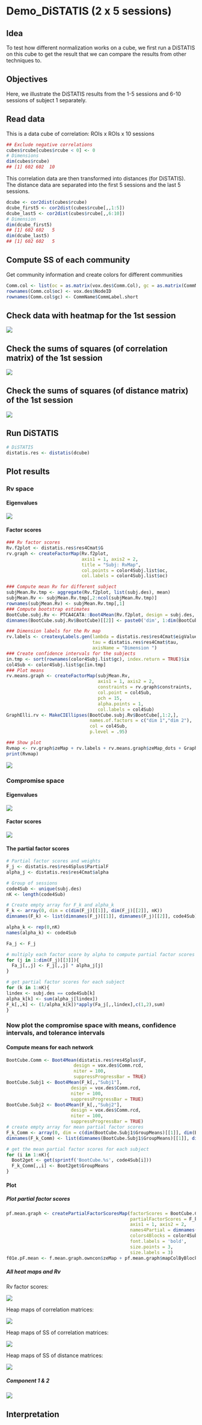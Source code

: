 Demo\_DiSTATIS (2 x 5 sessions)
================

## Idea

To test how different normalization works on a cube, we first run a
DiSTATIS on this cube to get the result that we can compare the results
from other techniques to.

## Objectives

Here, we illustrate the DiSTATIS results from the 1-5 sessions and 6-10
sessions of subject 1 separately.

## Read data

This is a data cube of correlation: ROIs x ROIs x 10 sessions

``` r
## Exclude negative correlations
cubes$rcube[cubes$rcube < 0] <- 0
# Dimensions
dim(cubes$rcube)
## [1] 602 602  10
```

This correlation data are then transformed into distances (for
DiSTATIS). The distance data are separated into the first 5 sessions and
the last 5 sessions.

``` r
dcube <- cor2dist(cubes$rcube)
dcube_first5 <- cor2dist(cubes$rcube[,,1:5])
dcube_last5 <- cor2dist(cubes$rcube[,,6:10])
# Dimension
dim(dcube_first5)
## [1] 602 602   5
dim(dcube_last5)
## [1] 602 602   5
```

## Compute SS of each community

Get community information and create colors for different
communities

``` r
Comm.col <- list(oc = as.matrix(vox.des$Comm.Col), gc = as.matrix(CommName$CommColor))
rownames(Comm.col$oc) <- vox.des$NodeID
rownames(Comm.col$gc) <- CommName$CommLabel.short
```

## Check data with heatmap for the 1st session

![](Demo_DiSTATIS__2_x_5_sessions__files/figure-gfm/show_heatmap-1.png)<!-- -->

## Check the sums of squares (of correlation matrix) of the 1st session

![](Demo_DiSTATIS__2_x_5_sessions__files/figure-gfm/SS_heatR_1-1.png)<!-- -->

## Check the sums of squares (of distance matrix) of the 1st session

![](Demo_DiSTATIS__2_x_5_sessions__files/figure-gfm/SS_heatD_1-1.png)<!-- -->

## Run DiSTATIS

``` r
# DiSTATIS
distatis.res <- distatis(dcube)
```

## Plot results

### Rv space

#### Eigenvalues

![](Demo_DiSTATIS__2_x_5_sessions__files/figure-gfm/Rv.scree-1.png)<!-- -->

#### Factor scores

``` r
### Rv factor scores
Rv.f2plot <- distatis.res$res4Cmat$G
rv.graph <- createFactorMap(Rv.f2plot, 
                            axis1 = 1, axis2 = 2,
                            title = "Subj: RvMap",
                            col.points = color4Subj.list$oc,
                            col.labels = color4Subj.list$oc)

### Compute mean Rv for different subject
subjMean.Rv.tmp <- aggregate(Rv.f2plot, list(subj.des), mean)
subjMean.Rv <- subjMean.Rv.tmp[,2:ncol(subjMean.Rv.tmp)]
rownames(subjMean.Rv) <- subjMean.Rv.tmp[,1]
### Compute bootstrap estimates
BootCube.subj.Rv <- PTCA4CATA::Boot4Mean(Rv.f2plot, design = subj.des, niter = 100, suppressProgressBar = TRUE)
dimnames(BootCube.subj.Rv$BootCube)[[2]] <- paste0('dim', 1:dim(BootCube.subj.Rv$BootCube)[[2]])

### Dimension labels for the Rv map
rv.labels <- createxyLabels.gen(lambda = distatis.res$res4Cmat$eigValues,
                                tau = distatis.res$res4Cmat$tau,
                                axisName = "Dimension ")
### Create confidence intervals for the subjects
in.tmp <- sort(rownames(color4Subj.list$gc), index.return = TRUE)$ix
col4Sub <- color4Subj.list$gc[in.tmp]
### Plot means
rv.means.graph <- createFactorMap(subjMean.Rv,
                                  axis1 = 1, axis2 = 2,
                                  constraints = rv.graph$constraints,
                                  col.point = col4Sub,
                                  pch = 15,
                                  alpha.points = 1,
                                  col.labels = col4Sub)
GraphElli.rv <- MakeCIEllipses(BootCube.subj.Rv$BootCube[,1:2,],
                               names.of.factors = c("dim 1","dim 2"),
                               col = col4Sub,
                               p.level = .95)

### Show plot
Rvmap <- rv.graph$zeMap + rv.labels + rv.means.graph$zeMap_dots + GraphElli.rv
print(Rvmap)
```

![](Demo_DiSTATIS__2_x_5_sessions__files/figure-gfm/Rv.f-1.png)<!-- -->

### Compromise space

#### Eigenvalues

![](Demo_DiSTATIS__2_x_5_sessions__files/figure-gfm/scree-1.png)<!-- -->

#### Factor scores

![](Demo_DiSTATIS__2_x_5_sessions__files/figure-gfm/plot_fig_f-1.png)<!-- -->

#### The partial factor scores

``` r
# Partial factor scores and weights
F_j <- distatis.res$res4Splus$PartialF
alpha_j <- distatis.res$res4Cmat$alpha

# Group of sessions
code4Sub <- unique(subj.des)
nK <- length(code4Sub)

# Create empty array for F_k and alpha_k
F_k <- array(0, dim = c(dim(F_j)[[1]], dim(F_j)[[2]], nK))
dimnames(F_k) <- list(dimnames(F_j)[[1]], dimnames(F_j)[[2]], code4Sub)

alpha_k <- rep(0,nK)
names(alpha_k) <- code4Sub

Fa_j <- F_j

# multiply each factor score by alpha to compute partial factor scores
for (j in 1:dim(F_j)[[3]]){
  Fa_j[,,j] <- F_j[,,j] * alpha_j[j]
}

# get partial factor scores for each subject
for (k in 1:nK){
lindex <- subj.des == code4Sub[k]
alpha_k[k] <- sum(alpha_j[lindex])
F_k[,,k] <- (1/alpha_k[k])*apply(Fa_j[,,lindex],c(1,2),sum)
}
```

### Now plot the compromise space with means, confidence intervals, and tolerance intervals

#### Compute means for each network

``` r
BootCube.Comm <- Boot4Mean(distatis.res$res4Splus$F,
                         design = vox.des$Comm.rcd,
                         niter = 100,
                         suppressProgressBar = TRUE)
BootCube.Subj1 <- Boot4Mean(F_k[,,"Subj1"],
                        design = vox.des$Comm.rcd,
                        niter = 100,
                        suppressProgressBar = TRUE)
BootCube.Subj2 <- Boot4Mean(F_k[,,"Subj2"],
                        design = vox.des$Comm.rcd,
                        niter = 100,
                        suppressProgressBar = TRUE)
# create empty array for mean partial factor scores
F_k_Comm <- array(0, dim = c(dim(BootCube.Subj1$GroupMeans)[[1]], dim(BootCube.Subj1$GroupMeans)[[2]], nK))
dimnames(F_k_Comm) <- list(dimnames(BootCube.Subj1$GroupMeans)[[1]], dimnames(BootCube.Subj1$GroupMeans)[[2]], code4Sub)

# get the mean partial factor scores for each subject 
for (i in 1:nK){
  Boot2get <- get(sprintf('BootCube.%s', code4Sub[i]))
  F_k_Comm[,,i] <- Boot2get$GroupMeans
}
```

#### Plot

##### Plot partial factor scores

``` r
pf.mean.graph <- createPartialFactorScoresMap(factorScores = BootCube.Comm$GroupMeans,
                                              partialFactorScores = F_k_Comm,
                                              axis1 = 1, axis2 = 2,
                                              names4Partial = dimnames(F_k_Comm)[[3]],
                                              colors4Blocks = color4Subj.list$gc,
                                              font.labels = 'bold',
                                              size.points = 3,
                                              size.labels = 3)
f01e.pF.mean <- f.mean.graph.owncon$zeMap + pf.mean.graph$mapColByBlocks + f.labels
```

##### All heat maps and Rv

Rv factor
scores:

![](Demo_DiSTATIS__2_x_5_sessions__files/figure-gfm/RvAgain-1.png)<!-- -->

Heap maps of correlation
matrices:

![](Demo_DiSTATIS__2_x_5_sessions__files/figure-gfm/plot_fig_10hmap-1.png)<!-- -->

Heap maps of SS of correlation
matrices:

![](Demo_DiSTATIS__2_x_5_sessions__files/figure-gfm/plot_fig_10rSShmap-1.png)<!-- -->

Heap maps of SS of distance
matrices:

![](Demo_DiSTATIS__2_x_5_sessions__files/figure-gfm/plot_fig_10dSShmap-1.png)<!-- -->

##### Component 1 & 2

![](Demo_DiSTATIS__2_x_5_sessions__files/figure-gfm/plot_fig12_mean-1.png)<!-- -->

## Interpretation
